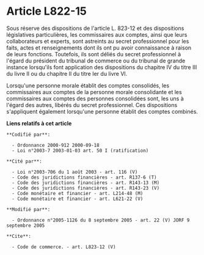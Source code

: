 # Article L822-15

Sous réserve des dispositions de l'article L. 823-12 et des dispositions législatives particulières, les commissaires aux
comptes, ainsi que leurs collaborateurs et experts, sont astreints au secret professionnel pour les faits, actes et
renseignements dont ils ont pu avoir connaissance à raison de leurs fonctions. Toutefois, ils sont déliés du secret
professionnel à l'égard du président du tribunal de commerce ou du tribunal de grande instance lorsqu'ils font application
des dispositions du chapitre IV du titre III du livre II ou du chapitre II du titre Ier du livre VI.

Lorsqu'une personne morale établit des comptes consolidés, les commissaires aux comptes de la personne morale consolidante et
les commissaires aux comptes des personnes consolidées sont, les uns à l'égard des autres, libérés du secret professionnel.
Ces dispositions s'appliquent également lorsqu'une personne établit des comptes combinés.

**Liens relatifs à cet article**

	**Codifié par**:

	  - Ordonnance 2000-912 2000-09-18
	  - Loi n°2003-7 2003-01-03 art. 50 I (ratification)

	**Cité par**:

	  - Loi n°2003-706 du 1 août 2003 - art. 116 (V)
	  - Code des juridictions financières - art. R137-6 (T)
	  - Code des juridictions financières - art. R143-13 (M)
	  - Code des juridictions financières - art. R143-23 (V)
	  - Code monétaire et financier - art. L214-48 (M)
	  - Code monétaire et financier - art. L621-22 (V)

	**Modifié par**:

	  - Ordonnance n°2005-1126 du 8 septembre 2005 - art. 22 (V) JORF 9 septembre 2005

	**Cite**:

	  - Code de commerce. - art. L823-12 (V)

